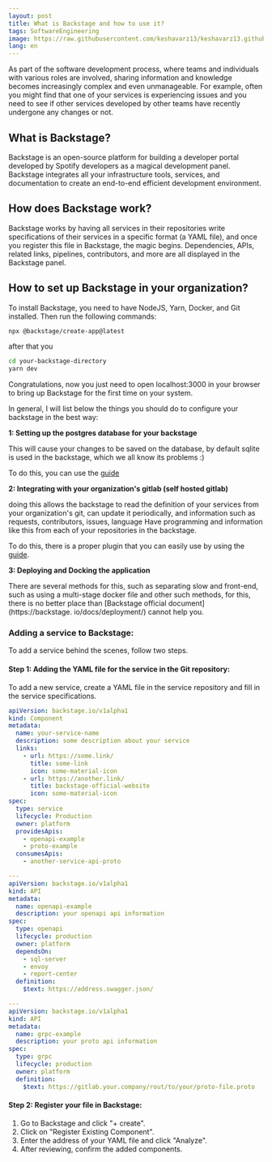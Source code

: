 ```yaml
---
layout: post
title: What is Backstage and how to use it? 
tags: SoftwareEngineering
image: https://raw.githubusercontent.com/keshavarz13/keshavarz13.github.io/main/images/backstage.jpg
lang: en
---
```


As part of the software development process, where teams and individuals with various roles are involved, sharing information and knowledge becomes increasingly complex and even unmanageable. For example, often you might find that one of your services is experiencing issues and you need to see if other services developed by other teams have recently undergone any changes or not.

## What is Backstage?
Backstage is an open-source platform for building a developer portal developed by Spotify developers as a magical development panel. Backstage integrates all your infrastructure tools, services, and documentation to create an end-to-end efficient development environment.

## How does Backstage work?
Backstage works by having all services in their repositories write specifications of their services in a specific format (a YAML file), and once you register this file in Backstage, the magic begins. Dependencies, APIs, related links, pipelines, contributors, and more are all displayed in the Backstage panel.

## How to set up Backstage in your organization?
To install Backstage, you need to have NodeJS, Yarn, Docker, and Git installed. Then run the following commands:

```sh
npx @backstage/create-app@latest
```

after that you

```sh
cd your-backstage-directory
yarn dev
```

Congratulations, now you just need to open localhost:3000 in your browser to bring up Backstage for the first time on your system.

In general, I will list below the things you should do to configure your backstage in the best way:

<b>
1: Setting up the postgres database for your backstage
</b>

  This will cause your changes to be saved on the database, by default sqlite is used in the backstage, which we all know its problems :)

  To do this, you can use the [guide](https://backstage.io/docs/getting-started/configuration#install-and-configure-postgresql)


<b>
2: Integrating with your organization's gitlab (self hosted gitlab)
</b>

  doing this allows the backstage to read the definition of your services from your organization's git, can update it periodically, and information such as requests, contributors, issues, language Have programming and information like this from each of your repositories in the backstage.

  To do this, there is a proper plugin that you can easily use by using the [guide](https://github.com/immobiliare/backstage-plugin-gitlab).


<b>
3: Deploying and Docking the application
</b>

  There are several methods for this, such as separating slow and front-end, such as using a multi-stage docker file and other such methods, for this, there is no better place than [Backstage official document](https://backstage. io/docs/deployment/) cannot help you.


### Adding a service to Backstage:
To add a service behind the scenes, follow two steps.

#### Step 1: Adding the YAML file for the service in the Git repository:
To add a new service, create a YAML file in the service repository and fill in the service specifications.

```yaml
apiVersion: backstage.io/v1alpha1
kind: Component
metadata:
  name: your-service-name 
  description: some description about your service 
  links: 
    - url: https://some.link/ 
      title: some-link 
      icon: some-material-icon 
    - url: https://another.link/
      title: backstage-official-website
      icon: some-material-icon
spec:
  type: service 
  lifecycle: Production 
  owner: platform 
  providesApis: 
    - openapi-example 
    - proto-example
  consumesApis: 
    - another-service-api-proto 

--- 
apiVersion: backstage.io/v1alpha1
kind: API
metadata:
  name: openapi-example 
  description: your openapi api information
spec:
  type: openapi
  lifecycle: production
  owner: platform
  dependsOn: 
    - sql-server
    - envoy
    - report-center
  definition:
    $text: https://address.swagger.json/

--- 
apiVersion: backstage.io/v1alpha1
kind: API
metadata:
  name: grpc-example
  description: your proto api information
spec:
  type: grpc
  lifecycle: production
  owner: platform
  definition:
    $text: https://gitlab.your.company/rout/to/your/proto-file.proto
```

#### Step 2: Register your file in Backstage:
1. Go to Backstage and click "+ create".
2. Click on "Register Existing Component".
3. Enter the address of your YAML file and click "Analyze".
4. After reviewing, confirm the added components.
